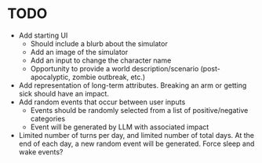 # TODO

* Add starting UI
  * Should include a blurb about the simulator
  * Add an image of the simulator
  * Add an input to change the character name
  * Opportunity to provide a world description/scenario (post-apocalyptic, zombie outbreak, etc.)
* Add representation of long-term attributes. Breaking an arm or getting sick should have an impact.
* Add random events that occur between user inputs
  * Events should be randomly selected from a list of positive/negative categories
  * Event will be generated by LLM with associated impact
* Limited number of turns per day, and limited number of total days. At the end of each day, a new random event will be generated. Force sleep and wake events?